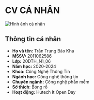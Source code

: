 # CV CÁ NHÂN

![Hình ảnh cá nhân](https://i.imgur.com/cCx1Fmj.jpeg)

## Thông tin cá nhân
- **Họ và tên:** Trần Trung Bảo Kha
- **MSSV:** 2011062586
- **Lớp:** 20DTH_N1_06
- **Năm học:** 2020-2024
- **Khoa:** Công Nghệ Thông Tin
- **Ngành học:** Công nghệ thông tin
- **Chuyên ngành:** Công nghệ phần mềm
- **Sở thích:** Bóng rổ
- **Hoạt động:** Hutech It Open Day
